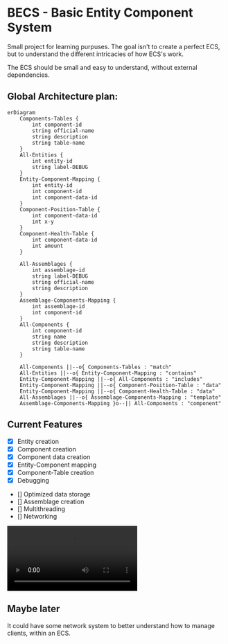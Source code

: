 # BECS - Basic Entity Component System

Small project for learning purpuses.
The goal isn't to create a perfect ECS, but to understand the different intricacies of how ECS's work.

The ECS should be small and easy to understand, without external dependencies.

## Global Architecture plan:

```mermaid
erDiagram
    Components-Tables {
        int component-id
        string official-name
        string description
        string table-name
    }
    All-Entities {
        int entity-id
        string label-DEBUG
    }
    Entity-Component-Mapping {
        int entity-id
        int component-id
        int component-data-id
    }
    Component-Position-Table {
        int component-data-id
        int x-y
    }
    Component-Health-Table {
        int component-data-id
        int amount
    }

    All-Assemblages {
        int assemblage-id
        string label-DEBUG
        string official-name
        string description
    }
    Assemblage-Components-Mapping {
        int assemblage-id
        int component-id
    }
    All-Components {
        int component-id
        string name
        string description
        string table-name
    }

    All-Components ||--o{ Components-Tables : "match"
    All-Entities ||--o{ Entity-Component-Mapping : "contains"
    Entity-Component-Mapping ||--o{ All-Components : "includes"
    Entity-Component-Mapping ||--o{ Component-Position-Table : "data"
    Entity-Component-Mapping ||--o{ Component-Health-Table : "data"
    All-Assemblages ||--o{ Assemblage-Components-Mapping : "template"
    Assemblage-Components-Mapping }o--|| All-Components : "component"
```

## Current Features

- [x] Entity creation
- [x] Component creation
- [x] Component data creation
- [x] Entity-Component mapping
- [x] Component-Table creation
- [x] Debugging
- [] Optimized data storage
- [] Assemblage creation
- [] Multithreading
- [] Networking

![Bouncing balls simulation](.github/boucing-balls.mp4)

## Maybe later

It could have some network system to better understand how to manage clients, within an ECS.